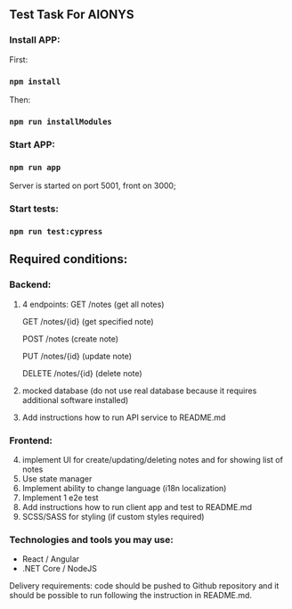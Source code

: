 ## Test Task For AIONYS

### Install APP:

First:

### `npm install`

Then:

### `npm run installModules`

### Start APP:

### `npm run app`

Server is started on port 5001, front on 3000;

### Start tests:

### `npm run test:cypress`


## Required conditions:

### Backend:

1. 4 endpoints:
    GET /notes (get all notes)

    GET /notes/{id} (get specified note)

    POST /notes (create note)

    PUT /notes/{id} (update note)

    DELETE /notes/{id} (delete note)

2. mocked database (do not use real database because it requires additional
software installed)

3. Add instructions how to run API service to README.md

### Frontend:

4. implement UI for create/updating/deleting notes and for showing list of notes
5. Use state manager
6. Implement ability to change language (i18n localization)
7. Implement 1 e2e test
8. Add instructions how to run client app and test to README.md
9. SCSS/SASS for styling (if custom styles required)

### Technologies and tools you may use:

- React / Angular
- .NET Core / NodeJS

Delivery requirements: code should be pushed to Github repository and it should be
possible to run following the instruction in README.md.

